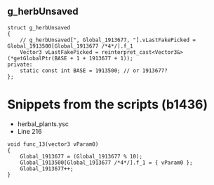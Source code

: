 <h2>g_herbUnsaved</h2>

```
struct g_herbUnsaved
{
	// g_herbUnsaved[", Global_1913677, "].vLastFakePicked = Global_1913500[Global_1913677 /*4*/].f_1
	Vector3 vLastFakePicked = reinterpret_cast<Vector3&>(*getGlobalPtr(BASE + 1 + 1913677 + 1));
private:
	static const int BASE = 1913500; // or 1913677?
};
```

# Snippets from the scripts (b1436)
- herbal_plants.ysc
- Line 216
```
void func_13(vector3 vParam0)
{
	Global_1913677 = (Global_1913677 % 10);
	Global_1913500[Global_1913677 /*4*/].f_1 = { vParam0 };
	Global_1913677++;
}
```